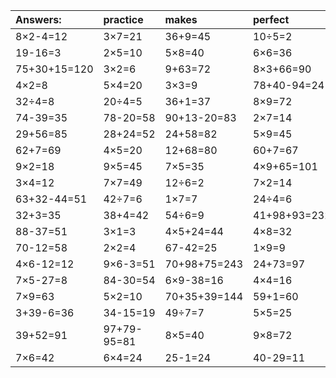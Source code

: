 | Answers: | practice | makes | perfect | ! |
| :--- | :--- | :--- | :--- | :--- |
| 8×2-4=12 | 3×7=21 | 36+9=45 | 10÷5=2 | 9×4-28=8 | 
| 19-16=3 | 2×5=10 | 5×8=40 | 6×6=36 | 9×9=81 | 
| 75+30+15=120 | 3×2=6 | 9+63=72 | 8×3+66=90 | 2×8+25=41 | 
| 4×2=8 | 5×4=20 | 3×3=9 | 78+40-94=24 | 9×5+15=60 | 
| 32÷4=8 | 20÷4=5 | 36+1=37 | 8×9=72 | 67-44=23 | 
| 74-39=35 | 78-20=58 | 90+13-20=83 | 2×7=14 | 4×7=28 | 
| 29+56=85 | 28+24=52 | 24+58=82 | 5×9=45 | 2×9=18 | 
| 62+7=69 | 4×5=20 | 12+68=80 | 60+7=67 | 4+73-44=33 | 
| 9×2=18 | 9×5=45 | 7×5=35 | 4×9+65=101 | 5×3=15 | 
| 3×4=12 | 7×7=49 | 12÷6=2 | 7×2=14 | 77-77=0 | 
| 63+32-44=51 | 42÷7=6 | 1×7=7 | 24÷4=6 | 9×3=27 | 
| 32+3=35 | 38+4=42 | 54÷6=9 | 41+98+93=232 | 2×6=12 | 
| 88-37=51 | 3×1=3 | 4×5+24=44 | 4×8=32 | 2×7-14=0 | 
| 70-12=58 | 2×2=4 | 67-42=25 | 1×9=9 | 4×9=36 | 
| 4×6-12=12 | 9×6-3=51 | 70+98+75=243 | 24+73=97 | 87-75=12 | 
| 7×5-27=8 | 84-30=54 | 6×9-38=16 | 4×4=16 | 20+70+42=132 | 
| 7×9=63 | 5×2=10 | 70+35+39=144 | 59+1=60 | 8×7=56 | 
| 3+39-6=36 | 34-15=19 | 49÷7=7 | 5×5=25 | 3×8=24 | 
| 39+52=91 | 97+79-95=81 | 8×5=40 | 9×8=72 | 8×4=32 | 
| 7×6=42 | 6×4=24 | 25-1=24 | 40-29=11 | 1×2=2 | 
